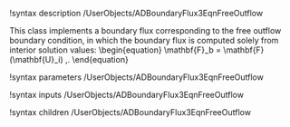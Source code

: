 !syntax description /UserObjects/ADBoundaryFlux3EqnFreeOutflow

This class implements a boundary flux corresponding to the free outflow boundary
condition, in which the boundary flux is computed solely from interior solution
values:
\begin{equation}
  \mathbf{F}_b = \mathbf{F}(\mathbf{U}_i) \,.
\end{equation}

!syntax parameters /UserObjects/ADBoundaryFlux3EqnFreeOutflow

!syntax inputs /UserObjects/ADBoundaryFlux3EqnFreeOutflow

!syntax children /UserObjects/ADBoundaryFlux3EqnFreeOutflow
